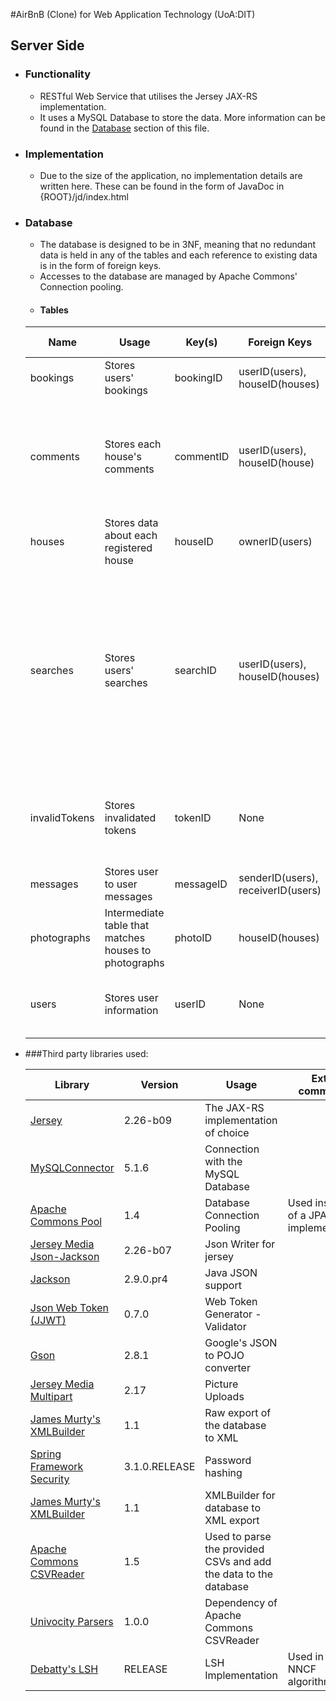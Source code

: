#AirBnB (Clone) for Web Application Technology (UoA:DIT)
## Server Side
* ### Functionality
	* RESTful Web Service that utilises the Jersey JAX-RS implementation. 
	* It uses a MySQL Database to store the data. More information can be found in the [Database](#db) section of this file.
	
* ### Implementation
	* Due to the size of the application, no implementation details are written here. These can be found in the form of JavaDoc in {ROOT}/jd/index.html
	
* ### <a name="db"></a> Database
	* The database is designed to be in 3NF, meaning that no redundant data is held in any of the tables and each reference to existing data is in the form of foreign keys.
	* Accesses to the database are managed by Apache Commons' Connection pooling.
	* #### <a name="tables"> </a> Tables
	
	|Name|Usage|Key(s)|Foreign Keys| Additional Comments|
	|--------|--------|--------|-----------------|-----------------------------|
	|bookings    | Stores users' bookings|bookingID|userID(users), houseID(houses)||
	|comments | Stores each house's comments|commentID|userID(users), houseID(house)| This table is especially large. Thus, it's better to remove that section when exporting to XML|
	|houses      | Stores data about each registered house |houseID|ownerID(users)||
	|searches   | Stores users' searches|searchID|userID(users), houseID(houses)|When we don't have enough information on a user's preferences, we keep track of house pages they've visited (later used in the sparse NNCF algorithm|
	|invalidTokens| Stores invalidated tokens| tokenID | None | When a user signs out, we add their token to the blacklist and consider it invalid|
	|messages| Stores user to user messages | messageID | senderID(users), receiverID(users)||
	| photographs | Intermediate table that matches houses to photographs | photoID | houseID(houses)| |
	| users | Stores user information | userID | None | Each user's password is hashed and stored in the database



* ###Third party libraries used:

	|Library|Version | Usage|Extra comments|
	|------|-----|-----|------|
	|[Jersey](http://jersey.github.io/)|2.26-b09|The JAX-RS implementation of choice | |
	|[MySQLConnector](https://dev.mysql.com/downloads/connector/j/5.1.html)|5.1.6|Connection with the MySQL Database| |
	|[Apache Commons Pool](https://commons.apache.org/proper/commons-pool/)|1.4|Database Connection Pooling| Used instead of a JPA implementation| |
	|[Jersey Media Json-Jackson](http://jersey.github.io)|2.26-b07|Json Writer for jersey| |
	|[Jackson](https://github.com/FasterXML/jackson)|2.9.0.pr4|Java JSON support| |
	|[Json Web Token (JJWT)](https://jwt.io/)|0.7.0| Web Token Generator - Validator| |
	|[Gson](https://sites.google.com/site/gson/)|2.8.1|Google's JSON to POJO converter| |
	|[Jersey Media Multipart](jersey.github.io)|2.17|Picture Uploads| |
	| [James Murty's XMLBuilder](http://jamesmurty.com/2008/12/14/xmlbuilder-easily-build-xml-docs-in-java/)| 1.1 | Raw export of the database to XML| |
	|[Spring Framework Security](https://projects.spring.io/spring-security/)| 3.1.0.RELEASE | Password hashing |
	|[James Murty's XMLBuilder](http://jamesmurty.com/2008/12/14/xmlbuilder-easily-build-xml-docs-in-java/)|1.1|XMLBuilder for database to XML export| |
	|[Apache Commons CSVReader](https://commons.apache.org/proper/commons-csv/)|1.5|Used to parse the provided CSVs and add the data to the database| |
	|[Univocity Parsers](https://github.com/uniVocity/univocity-parsers)|1.0.0|Dependency of Apache Commons CSVReader||
	|[Debatty's LSH](https://github.com/tdebatty/java-LSH/tree/master/src/main/java/info/debatty/java/lsh)|RELEASE|LSH Implementation|Used in the NNCF algorithm|